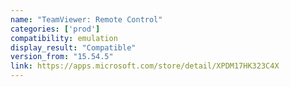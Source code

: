 ```yaml
---
name: "TeamViewer: Remote Control"
categories: ['prod']
compatibility: emulation
display_result: "Compatible"
version_from: "15.54.5"
link: https://apps.microsoft.com/store/detail/XPDM17HK323C4X
---
```

